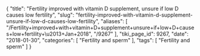 {
    "title": "Fertility improved with vitamin D supplement, unsure if low D causes low fertility",
    "slug": "fertility-improved-with-vitamin-d-supplement-unsure-if-low-d-causes-low-fertility",
    "aliases": [
        "/Fertility+improved+with+vitamin+D+supplement+unsure+if+low+D+causes+low+fertility+\u2013+Jan+2018",
        "/9267"
    ],
    "tiki_page_id": 9267,
    "date": "2018-01-30",
    "categories": [
        "Fertility and sperm"
    ],
    "tags": [
        "Fertility and sperm"
    ]
}